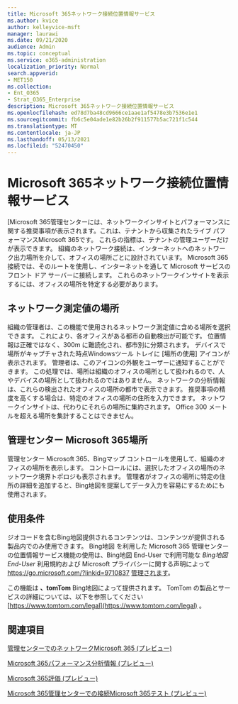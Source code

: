 ```yaml
---
title: Microsoft 365ネットワーク接続位置情報サービス
ms.author: kvice
author: kelleyvice-msft
manager: laurawi
ms.date: 09/21/2020
audience: Admin
ms.topic: conceptual
ms.service: o365-administration
localization_priority: Normal
search.appverid:
- MET150
ms.collection:
- Ent_O365
- Strat_O365_Enterprise
description: Microsoft 365ネットワーク接続位置情報サービス
ms.openlocfilehash: ed78d7ba48cd9666ce1aae1af5478e3b7536e1e1
ms.sourcegitcommit: fb6c5e04ade1e82b26b2f911577b5ac721f1c544
ms.translationtype: MT
ms.contentlocale: ja-JP
ms.lasthandoff: 05/13/2021
ms.locfileid: "52470450"
---
```

# <a name="microsoft-365-network-connectivity-location-services"></a>Microsoft 365ネットワーク接続位置情報サービス

[Microsoft 365管理センターには、ネットワークインサイトとパフォーマンスに関する推奨事項が表示されます。これは、テナントから収集されたライブ パフォーマンスMicrosoft 365です。 これらの指標は、テナントの管理ユーザーだけが表示できます。 組織のネットワーク接続は、インターネットへのネットワーク出力場所を介して、オフィスの場所ごとに設計されています。 Microsoft 365接続では、そのルートを使用し、インターネットを通して Microsoft サービスのフロント ドア サーバーに接続します。 これらのネットワークインサイトを表示するには、オフィスの場所を特定する必要があります。

## <a name="location-in-network-measurements"></a>ネットワーク測定値の場所

組織の管理者は、この機能で使用されるネットワーク測定値に含める場所を選択できます。 これにより、各オフィスがある都市の自動検出が可能です。 位置情報は正確ではなく、300m に難読化され、都市別に分類されます。 デバイスで場所がキャプチャされた時点Windowsツール トレイに [場所の使用] アイコンが表示されます。 管理者は、このアイコンの外観をユーザーに通知することができます。 この処理では、場所は組織のオフィスの場所として扱われるので、人やデバイスの場所として扱われるのではありません。 ネットワークの分析情報は、これらの検出されたオフィスの場所の都市で表示できます。 推奨事項の精度を高くする場合は、特定のオフィスの場所の住所を入力できます。 ネットワークインサイトは、代わりにそれらの場所に集約されます。 Office 300 メートルを超える場所を集計することはできません。

## <a name="location-in-the-microsoft-365-admin-center"></a>管理センター Microsoft 365場所

管理センター Microsoft 365、Bingマップ コントロールを使用して、組織のオフィスの場所を表示します。 コントロールには、選択したオフィスの場所のネットワーク境界トポロジも表示されます。 管理者がオフィスの場所に特定の住所の詳細を追加すると、Bing地図を提案してデータ入力を容易にするためにも使用されます。

## <a name="terms-of-use"></a>使用条件

ジオコードを含むBing地図提供されるコンテンツは、コンテンツが提供される製品内でのみ使用できます。 Bing地図 を利用した Microsoft 365 管理センターの位置情報サービス機能の使用は、Bing地図 End-User で利用可能な _Bing地図 End-User_ 利用規約および Microsoft プライバシーに関する声明によって <https://go.microsoft.com/?linkid=9710837> [管理されます](https://go.microsoft.com/fwlink/?LinkID=248686)。

この機能は **、tomTom** Bing地図によって提供されます。 TomTom の製品とサービスの詳細については、以下を参照してください [https://www.tomtom.com/legal](https://www.tomtom.com/legal) 。

## <a name="related-topics"></a>関連項目

[管理センターでのネットワークMicrosoft 365 (プレビュー)](office-365-network-mac-perf-overview.md)

[Microsoft 365パフォーマンス分析情報 (プレビュー)](office-365-network-mac-perf-insights.md)

[Microsoft 365評価 (プレビュー)](office-365-network-mac-perf-score.md)

[Microsoft 365管理センターでの接続Microsoft 365テスト (プレビュー)](office-365-network-mac-perf-onboarding-tool.md)
